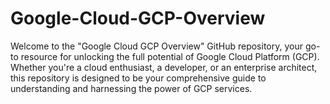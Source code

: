 # Google-Cloud-GCP-Overview
Welcome to the "Google Cloud GCP Overview" GitHub repository, your go-to resource for unlocking the full potential of Google Cloud Platform (GCP). Whether you're a cloud enthusiast, a developer, or an enterprise architect, this repository is designed to be your comprehensive guide to understanding and harnessing the power of GCP services.
